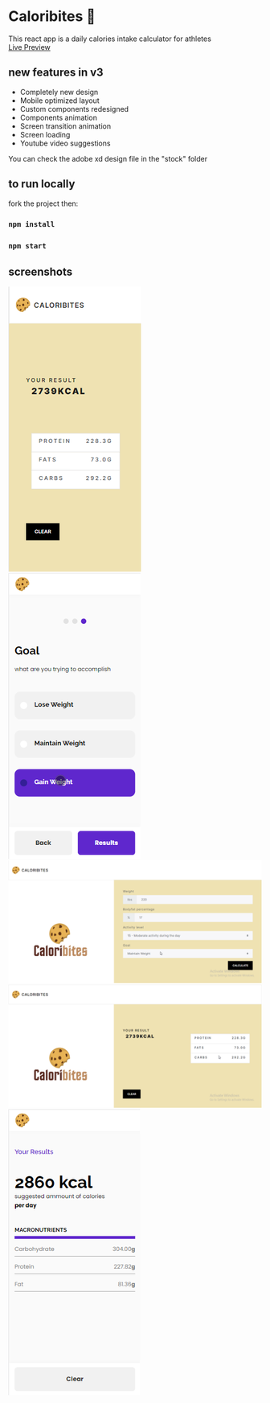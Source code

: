 # Caloribites 🍪

This react app is a daily calories intake calculator for athletes\
[Live Preview](https://optimistic-ramanujan-ced7b3.netlify.app/)

## new features in v3
* Completely new design 
* Mobile optimized layout
* Custom components redesigned
* Components animation
* Screen transition animation
* Screen loading 
* Youtube video suggestions

You can check the adobe xd design file in the "stock" folder

## to run locally

fork the project then:

### `npm install`
### `npm start`

## screenshots

![screenshot3](./stock/screenshot3.png)
![screenshot4](./stock/screenshot4.png)
![screenshot1](./stock/screenshot1.png)
![screenshot2](./stock/screenshot2.png)
![screenshot5](./stock/screenshot5.png)
